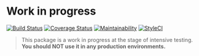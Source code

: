 # Work in progress

[![Build Status](https://travis-ci.com/vegfund/php-jotta.svg?branch=master)](https://travis-ci.com/vegfund/php-jotta)
[![Coverage Status](https://coveralls.io/repos/github/vegfund/php-jotta/badge.svg?branch=master)](https://coveralls.io/github/vegfund/php-jotta?branch=master)
[![Maintainability](https://api.codeclimate.com/v1/badges/3bb23ee177f2a76a6e1f/maintainability)](https://codeclimate.com/github/vegfund/php-jotta/maintainability)
[![StyleCI](https://github.styleci.io/repos/247513481/shield?branch=master)](https://github.styleci.io/repos/247513481)

> This package is a work in progress at the stage of intensive testing.
> **You should NOT use it in any production environments.**